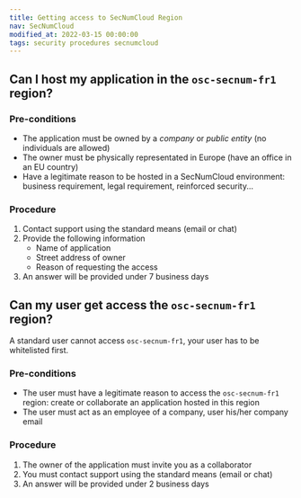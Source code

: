 ```yaml
---
title: Getting access to SecNumCloud Region
nav: SecNumCloud
modified_at: 2022-03-15 00:00:00
tags: security procedures secnumcloud
---
```


## Can I host my application in the `osc-secnum-fr1` region?

### Pre-conditions

- The application must be owned by a *company* or *public entity* (no
  individuals are allowed)
- The owner must be physically representated in Europe (have an office in an EU country)
- Have a legitimate reason to be hosted in a SecNumCloud environment: business
  requirement, legal requirement, reinforced security...

### Procedure

1. Contact support using the standard means (email or chat)
2. Provide the following information
   - Name of application
   - Street address of owner
   - Reason of requesting the access
3. An answer will be provided under 7 business days

## Can my user get access the `osc-secnum-fr1` region?

A standard user cannot access `osc-secnum-fr1`, your user has to be whitelisted first.

### Pre-conditions

- The user must have a legitimate reason to access the `osc-secnum-fr1` region:
  create or collaborate an application hosted in this region
- The user must act as an employee of a company, user his/her company email

### Procedure

1. The owner of the application must invite you as a collaborator
2. You must contact support using the standard means (email or chat)
3. An answer will be provided under 2 business days
